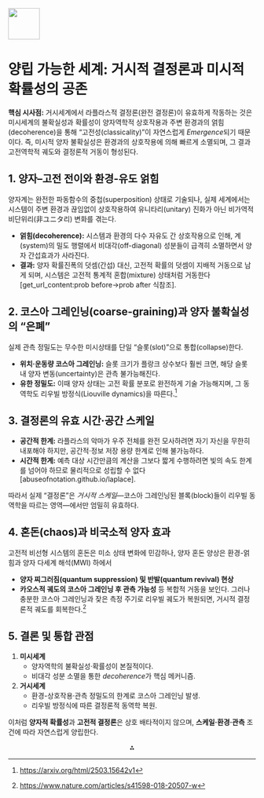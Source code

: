 <img src="https://r2cdn.perplexity.ai/pplx-full-logo-primary-dark%402x.png" style="height:64px;margin-right:32px"/>

# 양립 가능한 세계: 거시적 결정론과 미시적 확률성의 공존

**핵심 시사점:**
거시세계에서 라플라스적 결정론(완전 결정론)이 유효하게 작동하는 것은 미시세계의 불확실성과 확률성이 양자역학적 상호작용과 주변 환경과의 얽힘(decoherence)을 통해 “고전성(classicality)”이 자연스럽게 *Emergence*되기 때문이다. 즉, 미시적 양자 불확실성은 환경과의 상호작용에 의해 빠르게 소멸되며, 그 결과 고전역학적 궤도와 결정론적 거동이 형성된다.

## 1. 양자–고전 전이와 환경-유도 얽힘

양자계는 완전한 파동함수의 중첩(superposition) 상태로 기술되나, 실제 세계에서는 시스템이 주변 환경과 끊임없이 상호작용하여 유니타리(unitary) 진화가 아닌 비가역적 비단위리(非ユニタ리) 변화를 겪는다.

- **얽힘(decoherence):** 시스템과 환경의 다수 자유도 간 상호작용으로 인해, 계(system)의 밀도 행렬에서 비대각(off-diagonal) 성분들이 급격히 소멸하면서 양자 간섭효과가 사라진다.
- **결과:** 양자 확률진폭의 덧셈(간섭) 대신, 고전적 확률의 덧셈이 지배적 거동으로 남게 되며, 시스템은 고전적 통계적 혼합(mixture) 상태처럼 거동한다[get_url_content:prob before→prob after 식참조].


## 2. 코스아 그레인닝(coarse-graining)과 양자 불확실성의 “은폐”

실제 관측 정밀도는 무수한 미시상태를 단일 “슬롯(slot)”으로 통합(collapse)한다.

- **위치·운동량 코스아 그레인닝:** 슬롯 크기가 플랑크 상수보다 훨씬 크면, 해당 슬롯 내 양자 변동(uncertainty)은 관측 불가능해진다.
- **유한 정밀도:** 이때 양자 상태는 고전 확률 분포로 완전하게 기술 가능해지며, 그 동역학도 리우빌 방정식(Liouville dynamics)을 따른다.[^1]


## 3. 결정론의 유효 시간·공간 스케일

- **공간적 한계:** 라플라스의 악마가 우주 전체를 완전 모사하려면 자기 자신을 무한히 내포해야 하지만, 공간적·정보 저장 용량 한계로 인해 불가능하다.
- **시간적 한계:** 예측 대상 시간만큼의 계산을 그보다 짧게 수행하려면 빛의 속도 한계를 넘어야 하므로 물리적으로 성립할 수 없다[abuseofnotation.github.io/laplace].

따라서 실제 “결정론”은 *거시적 스케일*—코스아 그레인닝된 블록(block)들이 리우빌 동역학을 따르는 영역—에서만 엄밀히 유효하다.

## 4. 혼돈(chaos)과 비국소적 양자 효과

고전적 비선형 시스템의 혼돈은 미소 상태 변화에 민감하나, 양자 혼돈 양상은 환경-얽힘과 양자 다세계 해석(MWI) 하에서

- **양자 찌그러짐(quantum suppression) 및 반발(quantum revival) 현상**
- **카오스적 궤도의 코스아 그레인닝 후 관측 가능성**
등 복합적 거동을 보인다. 그러나 충분한 코스아 그레인닝과 잦은 측정 주기로 리우빌 궤도가 복원되면, 거시적 결정론적 궤도를 회복한다.[^2]


## 5. 결론 및 통합 관점

1. **미시세계**
    - 양자역학의 불확실성·확률성이 본질적이다.
    - 비대각 성분 소멸을 통한 *decoherence*가 핵심 메커니즘.
2. **거시세계**
    - 환경-상호작용·관측 정밀도의 한계로 코스아 그레인닝 발생.
    - 리우빌 방정식에 따른 결정론적 동역학 복원.

이처럼 **양자적 확률성**과 **고전적 결정론**은 상호 배타적이지 않으며, **스케일·환경·관측** 조건에 따라 자연스럽게 양립한다.

<div style="text-align: center">⁂</div>

[^1]: https://arxiv.org/html/2503.15642v1

[^2]: https://www.nature.com/articles/s41598-018-20507-w

[^3]: https://academic.oup.com/book/12769/chapter/162922600

[^4]: https://thequran.love/2025/03/11/quantum-indeterminacy-how-quantum-mechanics-introduces-true-indeterminism-and-creates-free-will/

[^5]: https://abuseofnotation.github.io/laplace/

[^6]: https://arxiv.org/abs/2107.03378

[^7]: https://www.numberanalytics.com/blog/quantum-indeterminacy-philosophy-quantum-computing

[^8]: https://arxiv.org/abs/1204.2128

[^9]: https://arxiv.org/abs/0807.3376

[^10]: https://arxiv.org/html/2409.10601v1

[^11]: https://www.preposterousuniverse.com/blog/2011/12/05/on-determinism/

[^12]: https://www.nature.com/articles/ncomms8908

[^13]: https://link.springer.com/article/10.1007/s40509-014-0008-4

[^14]: https://arxiv.org/pdf/1307.0611.pdf

[^15]: https://en.wikipedia.org/wiki/Quantum_decoherence

[^16]: https://www.reddit.com/r/QuantumPhysics/comments/179jzkx/indeterminism_vs_determinism/

[^17]: https://www.dogma.lu/txt/JB-Determinism.pdf

[^18]: https://www.templeton.org/grant/decoherence-in-closed-quantum-systems-emergence-of-classicality-from-quantum-mechanics

[^19]: https://en.wikipedia.org/wiki/Quantum_indeterminacy

[^20]: https://link.aps.org/doi/10.1103/PhysRevLett.134.120201

[^21]: https://link.aps.org/doi/10.1103/PhysRevA.100.062107

[^22]: https://www.sciencedirect.com/science/article/abs/pii/S2095927319301847

[^23]: https://arxiv.org/abs/gr-qc/9404017

[^24]: https://www.complexfluids.ethz.ch/pub/aprints_watermarked/165.pdf

[^25]: https://arxiv.org/abs/2504.20940

[^26]: https://link.aps.org/doi/10.1103/PhysRevLett.133.240404

[^27]: https://link.aps.org/doi/10.1103/PhysRevA.76.022104

[^28]: https://arxiv.org/pdf/2107.09972.pdf

[^29]: https://arxiv.org/abs/1009.5267

[^30]: https://link.aps.org/doi/10.1103/PhysRevX.14.041027

[^31]: https://pmc.ncbi.nlm.nih.gov/articles/PMC4187284/

[^32]: https://arxiv.org/html/2410.05181v1

[^33]: https://www.sciencedirect.com/science/article/pii/S0375960123005716

[^34]: https://link.springer.com/chapter/10.1007/978-1-4899-2305-9_19

[^35]: https://link.aps.org/doi/10.1103/PhysRevE.111.054211

[^36]: https://www.sciencedirect.com/science/article/abs/pii/S0378437104007824

[^37]: https://pubs.aip.org/aip/jcp/article/160/9/094115/3268528/Force-matching-and-iterative-Boltzmann-inversion

[^38]: https://www.sciencedirect.com/science/article/abs/pii/S0960077914001246

[^39]: https://inspirehep.net/literature/1318905

[^40]: https://pubs.acs.org/doi/10.1021/acs.jctc.2c00643

